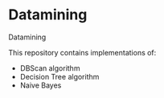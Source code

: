 # Datamining

Datamining

This repository contains implementations of:
- DBScan algorithm
- Decision Tree algorithm
- Naive Bayes
